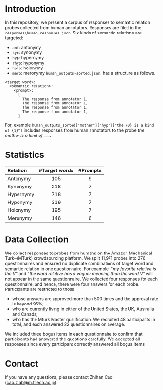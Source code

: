 # Introduction
In this repository, we present a corpus of responses to semantic relation probes collected from human annotators.
Responses are filed in the `responses\human_responses.json`.
Six kinds of semantic relations are targeted:
- `ant`: antonymy
- `syn`: synonymy
- `hyp`: hypernymy
- `rhyp`: hyponymy
- `holo`: holonymy
- `mero`: meronymy
`human_outputs-sorted.json`. has a structure as follows.
```
<target word>:
  <semantic relation>:
    <prompt>:
      [
        The response from annotator 1,
        The response from annotator 1,
        The response from annotator 1,
        The response from annotator 1,
      ]

```
For, example `human_outputs_sorted["mother"]["hyp"]["the {0} is a kind of {1}"]` includes responses from human annotators to the probe *the mother is a kind of ___*.

# Statistics
|  Relation   | #Target words  | #Prompts |
|  :----  | :----:  | :----: |
| Antonymy  | 105 | 9 |
| Synonymy  | 218 | 7 |
| Hypernymy | 718 | 7 |
| Hyponymy  | 319 | 7 |
| Holonymy  | 195 | 7 |
| Meronymy  | 146 | 6 |

# Data Collection
We collect responses to probes from humans on the Amazon Mechanical Turk~(MTurk) crowdsourcing platform. 
We split 11,971 probes into 276 questionnaires and ensured no duplicate combinations of target word and semantic relation in one questionnaire. 
For example, "*my favorite relative is the V*" and "*the word relative has a vaguer meaning than the word V*" will not appear in the same questionnaire.
We collected four responses for each questionnaire, and hence, there were four answers for each probe.
Participants are restricted to those
- whose answers are approved more than 500 times and the approval rate is beyond 95\%;
- who are currently living in either of the United States, the UK, Australia and Canada;
- who has the Mturk Master qualification.
We recruited 48 participants in total, and each answered 22 questionnaires on average. 

We included three bogus items in each questionnaire to confirm that participants had answered the questions carefully. 
We accepted all responses since every participant correctly answered all bogus items.

# Contact
If you have any questions, please contact Zhihan Cao (cao.z.ab@m.titech.ac.jp).
